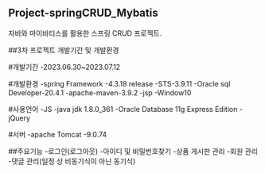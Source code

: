 ## Project-springCRUD_Mybatis
자바와 마이바티스를 활용한 스프링 CRUD 프로젝트.

##3차 프로젝트 개발기간 및 개발환경

#개발기간
-2023.06.30~2023.07.12

#개발환경
-spring Framework -4.3.18 release
-STS-3.9.11
-Oracle sql Developer-20.4.1
-apache-maven-3.9.2
-jsp
-Window10

#사용언어
-JS
-java jdk 1.8.0_361
-Oracle Database 11g Express Edition
-jQuery

#서버
-apache Tomcat -9.0.74

##주요기능
-로그인(로그아웃)
-아이디 및 비밀번호찾기
-상품 게시판 관리
-회원 관리
-댓글 관리(일정 상 비동기식이 아닌 동기식)


